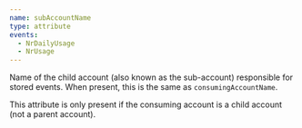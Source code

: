 ```yaml
---
name: subAccountName
type: attribute
events:
  - NrDailyUsage
  - NrUsage
---
```


Name of the child account (also known as the sub-account) responsible for stored events. When present, this is the same as `consumingAccountName`.

This attribute is only present if the consuming account is a child account (not a parent account).